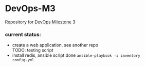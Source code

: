 # DevOps-M3
Repository for [DevOps Milestone 3](https://github.com/CSC-DevOps/Course/blob/master/Project/M3.md)  

### current status:
- create a web application. see another repo  
TODO: testing script
- install redis, ansible script done `ansible-playbook -i inventory config.yml`

